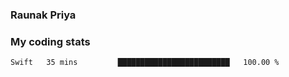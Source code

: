 ### Raunak Priya

### My coding stats

<!--START_SECTION:waka-->
```text
Swift   35 mins         █████████████████████████   100.00 % 
```
<!--END_SECTION:waka-->
